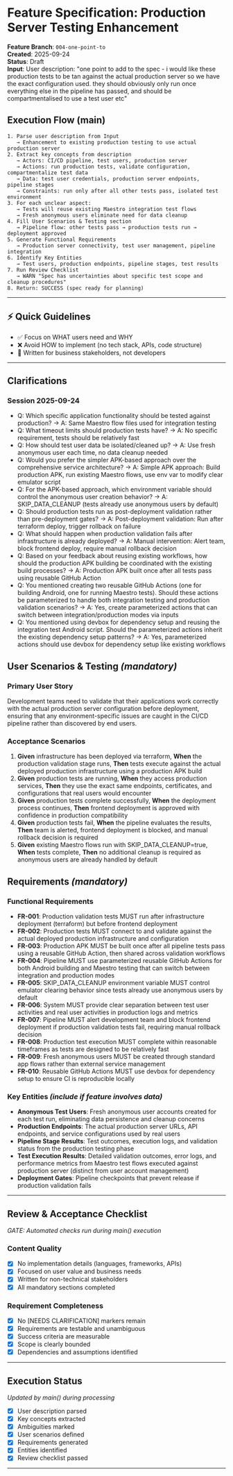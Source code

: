 # Feature Specification: Production Server Testing Enhancement

**Feature Branch**: `004-one-point-to`  
**Created**: 2025-09-24  
**Status**: Draft  
**Input**: User description: "one point to add to the spec - i would like these production tests to be tan against the actual production server so we have the exact configuration used. they should obviously only run once everything else in the pipeline has passed, and should be compartmentalised to use a test user etc"

## Execution Flow (main)

```
1. Parse user description from Input
   → Enhancement to existing production testing to use actual production server
2. Extract key concepts from description
   → Actors: CI/CD pipeline, test users, production server
   → Actions: run production tests, validate configuration, compartmentalize test data
   → Data: test user credentials, production server endpoints, pipeline stages
   → Constraints: run only after all other tests pass, isolated test environment
3. For each unclear aspect:
   → Tests will reuse existing Maestro integration test flows
   → Fresh anonymous users eliminate need for data cleanup
4. Fill User Scenarios & Testing section
   → Pipeline flow: other tests pass → production tests run → deployment approved
5. Generate Functional Requirements
   → Production server connectivity, test user management, pipeline integration
6. Identify Key Entities
   → Test users, production endpoints, pipeline stages, test results
7. Run Review Checklist
   → WARN "Spec has uncertainties about specific test scope and cleanup procedures"
8. Return: SUCCESS (spec ready for planning)
```

---

## ⚡ Quick Guidelines

- ✅ Focus on WHAT users need and WHY
- ❌ Avoid HOW to implement (no tech stack, APIs, code structure)
- 👥 Written for business stakeholders, not developers

---

## Clarifications

### Session 2025-09-24

- Q: Which specific application functionality should be tested against production? → A: Same Maestro flow files used for integration testing
- Q: What timeout limits should production tests have? → A: No specific requirement, tests should be relatively fast
- Q: How should test user data be isolated/cleaned up? → A: Use fresh anonymous user each time, no data cleanup needed
- Q: Would you prefer the simpler APK-based approach over the comprehensive service architecture? → A: Simple APK approach: Build production APK, run existing Maestro flows, use env var to modify clear emulator script
- Q: For the APK-based approach, which environment variable should control the anonymous user creation behavior? → A: SKIP_DATA_CLEANUP (tests already use anonymous users by default)
- Q: Should production tests run as post-deployment validation rather than pre-deployment gates? → A: Post-deployment validation: Run after terraform deploy, trigger rollback on failure
- Q: What should happen when production validation fails after infrastructure is already deployed? → A: Manual intervention: Alert team, block frontend deploy, require manual rollback decision
- Q: Based on your feedback about reusing existing workflows, how should the production APK building be coordinated with the existing build processes? → A: Production APK built once after all tests pass using reusable GitHub Action
- Q: You mentioned creating two reusable GitHub Actions (one for building Android, one for running Maestro tests). Should these actions be parameterized to handle both integration testing and production validation scenarios? → A: Yes, create parameterized actions that can switch between integration/production modes via inputs
- Q: You mentioned using devbox for dependency setup and reusing the integration test Android script. Should the parameterized actions inherit the existing dependency setup patterns? → A: Yes, parameterized actions should use devbox for dependency setup like existing workflows

## User Scenarios & Testing _(mandatory)_

### Primary User Story

Development teams need to validate that their applications work correctly with the actual production server configuration before deployment, ensuring that any environment-specific issues are caught in the CI/CD pipeline rather than discovered by end users.

### Acceptance Scenarios

1. **Given** infrastructure has been deployed via terraform, **When** the production validation stage runs, **Then** tests execute against the actual deployed production infrastructure using a production APK build
2. **Given** production tests are running, **When** they access production services, **Then** they use the exact same endpoints, certificates, and configurations that real users would encounter
3. **Given** production tests complete successfully, **When** the deployment process continues, **Then** frontend deployment is approved with confidence in production compatibility
4. **Given** production tests fail, **When** the pipeline evaluates the results, **Then** team is alerted, frontend deployment is blocked, and manual rollback decision is required
5. **Given** existing Maestro flows run with SKIP_DATA_CLEANUP=true, **When** tests complete, **Then** no additional cleanup is required as anonymous users are already handled by default


## Requirements _(mandatory)_

### Functional Requirements

- **FR-001**: Production validation tests MUST run after infrastructure deployment (terraform) but before frontend deployment
- **FR-002**: Production tests MUST connect to and validate against the actual deployed production infrastructure and configuration
- **FR-003**: Production APK MUST be built once after all pipeline tests pass using a reusable GitHub Action, then shared across validation workflows
- **FR-004**: Pipeline MUST use parameterized reusable GitHub Actions for both Android building and Maestro testing that can switch between integration and production modes
- **FR-005**: SKIP_DATA_CLEANUP environment variable MUST control emulator clearing behavior since tests already use anonymous users by default
- **FR-006**: System MUST provide clear separation between test user activities and real user activities in production logs and metrics
- **FR-007**: Pipeline MUST alert development team and block frontend deployment if production validation tests fail, requiring manual rollback decision
- **FR-008**: Production test execution MUST complete within reasonable timeframes as tests are designed to be relatively fast
- **FR-009**: Fresh anonymous users MUST be created through standard app flows rather than external service management
- **FR-010**: Reusable GitHub Actions MUST use devbox for dependency setup to ensure CI is reproducible locally

### Key Entities _(include if feature involves data)_

- **Anonymous Test Users**: Fresh anonymous user accounts created for each test run, eliminating data persistence and cleanup concerns
- **Production Endpoints**: The actual production server URLs, API endpoints, and service configurations used by real users
- **Pipeline Stage Results**: Test outcomes, execution logs, and validation status from the production testing phase
- **Test Execution Results**: Detailed validation outcomes, error logs, and performance metrics from Maestro test flows executed against production server (distinct from user account management)
- **Deployment Gates**: Pipeline checkpoints that prevent release if production validation fails

---

## Review & Acceptance Checklist

_GATE: Automated checks run during main() execution_

### Content Quality

- [x] No implementation details (languages, frameworks, APIs)
- [x] Focused on user value and business needs
- [x] Written for non-technical stakeholders
- [x] All mandatory sections completed

### Requirement Completeness

- [x] No [NEEDS CLARIFICATION] markers remain
- [x] Requirements are testable and unambiguous
- [x] Success criteria are measurable
- [x] Scope is clearly bounded
- [x] Dependencies and assumptions identified

---

## Execution Status

_Updated by main() during processing_

- [x] User description parsed
- [x] Key concepts extracted
- [x] Ambiguities marked
- [x] User scenarios defined
- [x] Requirements generated
- [x] Entities identified
- [x] Review checklist passed

---

